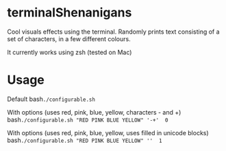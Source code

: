 # terminalShenanigans
Cool visuals effects using the terminal.
Randomly prints text consisting of a set of characters, in a few different colours.

It currently works using zsh (tested on Mac)

# Usage
Default
bash```./configurable.sh```

With options (uses red, pink, blue, yellow, characters - and +)
bash```./configurable.sh "RED PINK BLUE YELLOW" '-+'  0```

With options (uses red, pink, blue, yellow, uses filled in unicode blocks)
bash```./configurable.sh "RED PINK BLUE YELLOW" ''  1```
